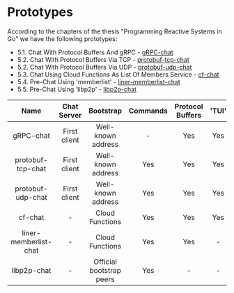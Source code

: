 # Prototypes

According to the chapters of the thesis "Programming Reactive Systems in Go" we have the following prototypes:

- 5.1. Chat With Protocol Buffers And gRPC - [gRPC-chat](gRPC-chat)
- 5.2. Chat With Protocol Buffers Via TCP - [protobuf-tcp-chat](protobuf-tcp-chat)
- 5.2. Chat With Protocol Buffers Via UDP - [protobuf-udp-chat](protobuf-udp-chat)
- 5.3. Chat Using Cloud Functions As List Of Members Service - [cf-chat](cf-chat)
- 5.4. Pre-Chat Using 'memberlist' - [liner-memberlist-chat](liner-memberlist-chat)
- 5.5. Pre-Chat Using 'libp2p' - [libp2p-chat](libp2p-chat)




|Name                 |Chat Server      |Bootstrap               |Commands|Protocol Buffers|'TUI'|'liner'|'memberlist'|'libp2p'|
|:---:                |:---:            |:---:                   |:---:   |:---:           |:---:|:---:  |:---:       |:---:   |
|gRPC-chat            |First client|Well-known address      |-       |Yes             |Yes  |-      |-           |-       |
|protobuf-tcp-chat    |First client|Well-known address      |Yes     |Yes             |Yes  |-      |-           |-       |
|protobuf-udp-chat    |First client|Well-known address      |Yes     |Yes             |Yes  |-      |-           |-       |
|cf-chat              |-                |Cloud Functions         |Yes     |Yes             |Yes  |-      |-           |-       |
|liner-memberlist-chat|-                |Cloud Functions         |Yes     |Yes             |-    |Yes    |Yes         |-       |
|libp2p-chat          |-                |Official bootstrap peers|Yes     | -              |-    |-      |-           |Yes     |
